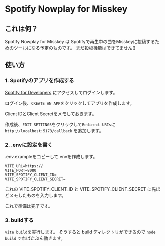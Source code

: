 # Spotify Nowplay for Misskey

## これは何？

Spotify Nowplay for Misskey は Spotifyで再生中の曲をMisskeyに投稿するためのツールになる予定のものです。
まだ投稿機能はできてません()

## 使い方

### 1. Spotifyのアプリを作成する

[Spotify for Developers](https://developer.spotify.com/dashboard/) にアクセスしてログインします。

ログイン後、`CREATE AN APP`をクリックしてアプリを作成します。

Client IDとClient Secretをメモしておきます。

作成後、`EDIT SETTINGS`をクリックして`Redirect URIs`に`http://localhost:5173/callback` を追加します。

### 2. .envに設定を書く

.env.exampleをコピーして.envを作成します。

```
VITE_URL=https://
VITE_PORT=8080
VITE_SPOTIFY_CLIENT_ID=
VITE_SPOTIFY_CLIENT_SECRET=
```

これの VITE_SPOTIFY_CLIENT_ID と VITE_SPOTIFY_CLIENT_SECRET に先ほどメモしたものを入力します。

これで準備は完了です。

### 3. buildする

`vite build`を実行します。
そうすると build ディレクトリができるので `node build` すればたぶん動きます。
